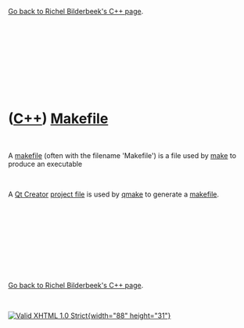 

[Go back to Richel Bilderbeek's C++ page](Cpp.htm).

 

 

 

 

 

([C++](Cpp.htm)) [Makefile](CppMakefile.htm)
============================================

 

A [makefile](CppMakefile.htm) (often with the filename 'Makefile') is a
file used by [make](CppMake.htm) to produce an executable

 

A [Qt Creator](CppQtCreator.htm) [project file](CppQtProjectFile.htm) is
used by [qmake](CppQmake.htm) to generate a [makefile](CppMakefile.htm).

 

 

 

 

 

[Go back to Richel Bilderbeek's C++ page](Cpp.htm).



 

[![Valid XHTML 1.0 Strict](valid-xhtml10.png){width="88"
height="31"}](http://validator.w3.org/check?uri=referer)
